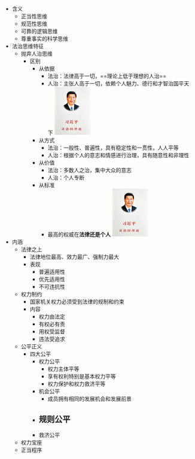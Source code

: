 - 含义
	- 正当性思维
	- 规范性思维
	- 可靠的逻辑思维
	- 尊重事实的科学思维
- 法治思维特征
	- 抛弃人治思维
		- 区别
			- 从依据
				- 法治：法律高于一切，==理论上低于理想的人治==
				- 人治：主张人高于一切，依赖个人魅力、德行和才智治国平天下
				  ![image.png](../assets/image_1630931750785_0.png)
			- 从方式
				- 法治：一般性、普遍性，具有稳定性和一贯性，人人平等
				- 人治：根据个人的意志和情感进行治理，具有随意性和非理性
			- 从价值
				- 法治：多数人之治，集中大众的意志
				- 人治：个人专断
			- 从标准
				- 最高的权威在**法律还是个人**
				  ![image.png](../assets/image_1630931750785_0.png)
- 内涵
	- 法律之上
		- 法律地位最高、效力最广、强制力最大
		- 表现
			- 普遍适用性
			- 优先适用性
			- 不可违抗性
	- 权力制约
		- 国家机关权力必须受到法律的规制和约束
		- 内容
			- 权力由法定
			- 有权必有责
			- 用权受监督
			- 违法受追求
	- 公平正义
		- 四大公平
			- 权力公平
				- 权力主体平等
				- 享有权利特别是基本权力平等
				- 权力保护和权力救济平等
			- 机会公平
				- 成员拥有相同的发展机会和发展前景
			- 规则公平
				-
			- 救济公平
	- 权力宝座
	- 正当程序